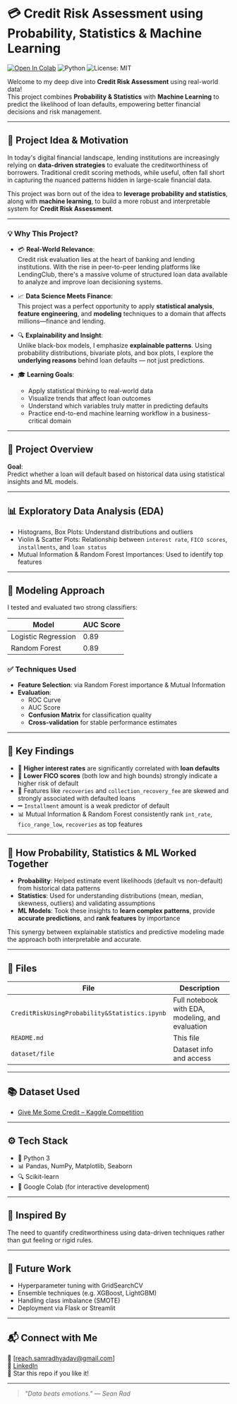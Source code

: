 # 💳 Credit Risk Assessment using Probability, Statistics & Machine Learning  
[![Open In Colab](https://colab.research.google.com/assets/colab-badge.svg)](https://colab.research.google.com/github/samradhyadav/Credit-Risk-Assessment/blob/main/CreditRiskUsingProbability%26Statistics.ipynb)
![Python](https://img.shields.io/badge/Python-3.10-yellow.svg)
![License: MIT](https://img.shields.io/badge/License-MIT-green.svg)



Welcome to my deep dive into **Credit Risk Assessment** using real-world data!  
This project combines **Probability & Statistics** with **Machine Learning** to predict the likelihood of loan defaults, empowering better financial decisions and risk management.

---

## 🎯 Project Idea & Motivation

In today's digital financial landscape, lending institutions are increasingly relying on **data-driven strategies** to evaluate the creditworthiness of borrowers. Traditional credit scoring methods, while useful, often fall short in capturing the nuanced patterns hidden in large-scale financial data.

This project was born out of the idea to **leverage probability and statistics**, along with **machine learning**, to build a more robust and interpretable system for **Credit Risk Assessment**. 

---

### 💡 Why This Project?

- 💳 **Real-World Relevance**:  
  Credit risk evaluation lies at the heart of banking and lending institutions. With the rise in peer-to-peer lending platforms like LendingClub, there's a massive volume of structured loan data available to analyze and improve loan decisioning systems.

- 📈 **Data Science Meets Finance**:  
  This project was a perfect opportunity to apply **statistical analysis**, **feature engineering**, and **modeling** techniques to a domain that affects millions—finance and lending.

- 🔍 **Explainability and Insight**:  
  Unlike black-box models, I emphasize **explainable patterns**. Using probability distributions, bivariate plots, and box plots, I explore the **underlying reasons** behind loan defaults — not just predictions.

- 🎓 **Learning Goals**:
    - Apply statistical thinking to real-world data  
    - Visualize trends that affect loan outcomes  
    - Understand which variables truly matter in predicting defaults  
    - Practice end-to-end machine learning workflow in a business-critical domain

---

## 📁 Project Overview

**Goal**:  
Predict whether a loan will default based on historical data using statistical insights and ML models.

---

## 📊 Exploratory Data Analysis (EDA)

- Histograms, Box Plots: Understand distributions and outliers
- Violin & Scatter Plots: Relationship between `interest rate`, `FICO scores`, `installments`, and `loan status`
- Mutual Information & Random Forest Importances: Used to identify top features

---

## 🧠 Modeling Approach

I tested and evaluated two strong classifiers:

| Model               | AUC Score |
|--------------------|-----------|
| Logistic Regression | 0.89      |
| Random Forest       | 0.89      |

### ✅ Techniques Used

- **Feature Selection**: via Random Forest importance & Mutual Information
- **Evaluation**: 
  - ROC Curve
  - AUC Score
  - **Confusion Matrix** for classification quality
  - **Cross-validation** for stable performance estimates

---

## 📌 Key Findings

- 🔺 **Higher interest rates** are significantly correlated with **loan defaults**
- 🔻 **Lower FICO scores** (both low and high bounds) strongly indicate a higher risk of default
- 🧾 Features like `recoveries` and `collection_recovery_fee` are skewed and strongly associated with defaulted loans
- ➖ `Installment` amount is a weak predictor of default
- 📊 Mutual Information & Random Forest consistently rank `int_rate`, `fico_range_low`, `recoveries` as top features

---

## 🧮 How Probability, Statistics & ML Worked Together

- **Probability**: Helped estimate event likelihoods (default vs non-default) from historical data patterns
- **Statistics**: Used for understanding distributions (mean, median, skewness, outliers) and validating assumptions
- **ML Models**: Took these insights to **learn complex patterns**, provide **accurate predictions**, and **rank features** by importance

This synergy between explainable statistics and predictive modeling made the approach both interpretable and accurate.

---

## 📂 Files

| File | Description |
|------|-------------|
| `CreditRiskUsingProbability&Statistics.ipynb` | Full notebook with EDA, modeling, and evaluation |
| `README.md` | This file |
| `dataset/file` | Dataset info and access |

---

## 📚 Dataset Used

- [Give Me Some Credit – Kaggle Competition](https://www.kaggle.com/competitions/GiveMeSomeCredit/data)

---

## ⚙️ Tech Stack

- 🐍 Python 3
- 📊 Pandas, NumPy, Matplotlib, Seaborn
- 🔍 Scikit-learn
- 🚀 Google Colab (for interactive development)

---

## 🧠 Inspired By

The need to quantify creditworthiness using data-driven techniques rather than gut feeling or rigid rules.

---

## 🚀 Future Work

- Hyperparameter tuning with GridSearchCV
- Ensemble techniques (e.g. XGBoost, LightGBM)
- Handling class imbalance (SMOTE)
- Deployment via Flask or Streamlit

---

## 📬 Connect with Me

📧 [reach.samradhyadav@gmail.com]  
💼 [LinkedIn](https://www.linkedin.com/in/samradh-singh-yadav/)  
📌 Star this repo if you like it!

---

> _"Data beats emotions." — Sean Rad_
